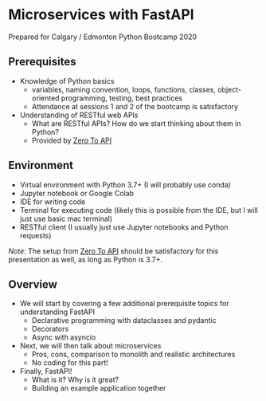 # Microservices with FastAPI

Prepared for Calgary / Edmonton Python Bootcamp 2020

## Prerequisites

- Knowledge of Python basics
    - variables, naming convention, loops, functions, classes,
      object-oriented programming, testing, best practices
    - Attendance at sessions 1 and 2 of the bootcamp is satisfactory
- Understanding of RESTful web APIs
    - What are RESTful APIs? How do we start thinking about them
      in Python?
    - Provided by [Zero To API](https://github.com/dgmouris/zero_to_api)

## Environment

- Virtual environment with Python 3.7+ (I will probably use conda)
- Jupyter notebook or Google Colab
- IDE for writing code
- Terminal for executing code (likely this is possible from the IDE, but
  I will just use basic mac terminal)
- RESTful client (I usually just use Jupyter notebooks and Python requests)

_Note:_ The setup from [Zero To API](https://github.com/dgmouris/zero_to_api#prerequistes-to-follow-the-presentation)
should be satisfactory for this presentation as well, as long as Python is
3.7+.

## Overview

- We will start by covering a few additional prerequisite topics for
  understanding FastAPI
    - Declarative programming with dataclasses and pydantic
    - Decorators
    - Async with asyncio
- Next, we will then talk about microservices
    - Pros, cons, comparison to monolith and realistic architectures
    - No coding for this part!
- Finally, FastAPI!
    - What is it? Why is it great?
    - Building an example application together

